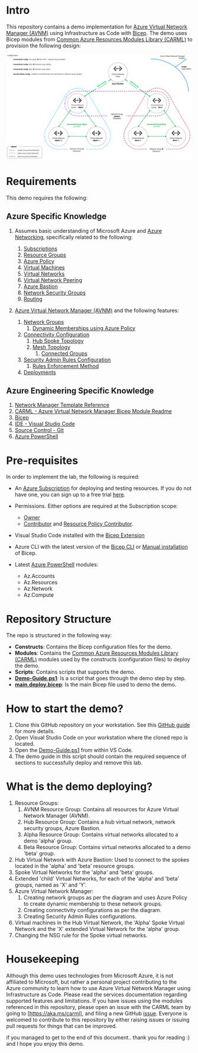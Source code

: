 # Intro

This repository contains a demo implementation for [Azure Virtual Network Manager (AVNM)](https://learn.microsoft.com/en-us/azure/virtual-network-manager/overview) using Infrastructure as Code with [Bicep](https://learn.microsoft.com/en-us/azure/azure-resource-manager/bicep/overview?tabs=bicep). The demo uses Bicep modules from [Common Azure Resources Modules Library (CARML)](https://aka.ms/carml) to provision the following design:

![avnm_demo](images/avnm_demo.png)

# Requirements

This demo requires the following:

## Azure Specific Knowledge

1. Assumes basic understanding of Microsoft Azure and [Azure Networking](https://learn.microsoft.com/en-us/azure/networking/azure-for-network-engineers?toc=%2Fazure%2Fnetworking%2Ffundamentals%2Ftoc.json), specifically related to the following:
   1. [Subscriptions](https://learn.microsoft.com/en-us/microsoft-365/enterprise/subscriptions-licenses-accounts-and-tenants-for-microsoft-cloud-offerings?view=o365-worldwide#subscriptions)
   2. [Resource Groups](https://learn.microsoft.com/en-us/azure/azure-resource-manager/management/manage-resource-groups-portal#what-is-a-resource-group)
   3. [Azure Policy](https://learn.microsoft.com/en-us/azure/governance/policy/overview)
   4. [Virtual Machines](https://learn.microsoft.com/en-us/training/modules/create-windows-virtual-machine-in-azure/)
   5. [Virtual Networks](https://learn.microsoft.com/en-us/azure/virtual-network/virtual-networks-overview)
   6. [Virtual Network Peering](https://learn.microsoft.com/en-us/azure/virtual-network/virtual-network-peering-overview)
   7. [Azure Bastion](https://learn.microsoft.com/en-us/azure/bastion/bastion-overview)
   8. [Network Security Groups](https://learn.microsoft.com/en-us/azure/virtual-network/network-security-group-how-it-works)
   9. [Routing](https://learn.microsoft.com/en-us/azure/virtual-network/virtual-networks-udr-overview)

2. [Azure Virtual Network Manager (AVNM)](https://learn.microsoft.com/en-us/azure/virtual-network-manager/overview) and the following features:
   1. [Network Groups](https://learn.microsoft.com/en-us/azure/virtual-network-manager/concept-network-groups)
      1. [Dynamic Memberships using Azure Policy](https://learn.microsoft.com/en-us/azure/virtual-network-manager/how-to-exclude-elements)
   2. [Connectivity Configuration](https://learn.microsoft.com/en-us/azure/virtual-network-manager/concept-connectivity-configuration#connectivity-configuration)
      1. [Hub Spoke Topology](https://learn.microsoft.com/en-us/azure/virtual-network-manager/concept-connectivity-configuration#hub-and-spoke-topology)
      2. [Mesh Topology](https://learn.microsoft.com/en-us/azure/virtual-network-manager/concept-connectivity-configuration#mesh-network-topology)
         1. [Connected Groups](https://learn.microsoft.com/en-us/azure/virtual-network-manager/concept-connectivity-configuration#connectedgroup)
   3. [Security Admin Rules Configuration](https://learn.microsoft.com/en-us/azure/virtual-network-manager/concept-security-admins)
      1. [Rules Enforcement Method](https://learn.microsoft.com/en-us/azure/virtual-network-manager/concept-enforcement)
   4. [Deployments](https://learn.microsoft.com/en-us/azure/virtual-network-manager/concept-deployments)

## Azure Engineering Specific Knowledge

1. [Network Manager Template Reference](https://learn.microsoft.com/en-us/azure/templates/microsoft.network/networkmanagers)
2. [CARML - Azure Virtual Network Manager Bicep Module Readme](https://github.com/Azure/ResourceModules/tree/main/modules/Microsoft.Network/networkManagers)
3. [Bicep](https://learn.microsoft.com/en-us/azure/azure-resource-manager/bicep/overview?tabs=bicep)
4. [IDE - Visual Studio Code](https://code.visualstudio.com/)
5. [Source Control - Git](https://git-scm.com/)
6. [Azure PowerShell](https://learn.microsoft.com/en-us/powershell/azure/what-is-azure-powershell?view=azps-9.3.0)


# Pre-requisites 

In order to implement the lab, the following is required:

- An [Azure Subscription](https://learn.microsoft.com/en-us/microsoft-365/enterprise/subscriptions-licenses-accounts-and-tenants-for-microsoft-cloud-offerings?view=o365-worldwide#subscriptions) for deploying and testing resources. If you do not have one, you can sign up to a free trial [here](https://azure.microsoft.com/en-us/free/).

- Permissions. Either options are required at the Subscription scope:
  - [Owner](https://learn.microsoft.com/en-us/azure/role-based-access-control/built-in-roles#owner)
  - [Contributor](https://learn.microsoft.com/en-us/azure/role-based-access-control/built-in-roles#contributor) and [Resource Policy Contributor](https://learn.microsoft.com/en-us/azure/role-based-access-control/built-in-roles#resource-policy-contributor).

- Visual Studio Code installed with the [Bicep Extension](https://marketplace.visualstudio.com/items?itemName=ms-azuretools.vscode-bicep)
- Azure CLI with the latest version of the [Bicep CLI](https://learn.microsoft.com/en-us/azure/azure-resource-manager/bicep/install#azure-cli) or [Manual installation](https://learn.microsoft.com/en-us/azure/azure-resource-manager/bicep/install#install-manually) of Bicep.
- Latest [Azure PowerShell](https://learn.microsoft.com/en-us/powershell/azure/what-is-azure-powershell?view=azps-9.3.0) modules:
  - Az.Accounts
  - Az.Resources
  - Az.Network
  - Az.Compute


# Repository Structure

The repo is structured in the following way:

- **Constructs**: Contains the Bicep configuration files for the demo.
- **Modules**: Contains the [Common Azure Resources Modules Library (CARML)](https://aka.ms/carml) modules used by the constructs (configuration files) to deploy the demo.
- **Scripts**: Contains scripts that supports the demo.
- [**Demo-Guide.ps1**](https://github.com/ahmadabdalla/AvnmDemo/blob/main/Demo-Guide.ps1): Is a script that goes through the demo step by step.
- [**main.deploy.bicep**](https://github.com/ahmadabdalla/AvnmDemo/blob/main/main.deploy.bicep): Is the main Bicep file used to demo the demo.

# How to start the demo?

1. Clone this GitHub repository on your workstation. See this [GitHub guide](https://docs.github.com/en/repositories/creating-and-managing-repositories/cloning-a-repository) for more details.
2. Open Visual Studio Code on your workstation where the cloned repo is located.
3. Open the [Demo-Guide.ps1](https://github.com/ahmadabdalla/AvnmDemo/blob/main/Demo-Guide.ps1) from within VS Code.
4. The demo guide in this script should contain the required sequence of sections to successfully deploy and remove this lab.

# What is the demo deploying?

1. Resource Groups:
   1. AVNM Resource Group: Contains all resources for Azure Virtual Network Manager (AVNM).
   2. Hub Resource Group: Contains a hub virtual network, network security groups, Azure Bastion.
   3. Alpha Resource Group: Contains virtual networks allocated to a demo 'alpha' group.
   4. Beta Resource Group: Contains virtual networks allocated to a demo 'beta' group.
2. Hub Virtual Network with Azure Bastion: Used to connect to the spokes located in the 'alpha' and 'beta' resource groups.
3. Spoke Virtual Networks for the 'alpha' and 'beta' groups.
4. Extended 'child' Virtual Networks, for each of the 'alpha' and 'beta' groups, named as 'X' and 'Y'.
5. Azure Virtual Network Manager:
   1. Creating network groups as per the diagram and uses Azure Policy to create dynamic membership to these network groups.
   2. Creating connectivity configurations as per the diagram.
   3. Creating Security Admin Rules configurations.
6. Virtual machines in the Hub Virtual Network, the 'Alpha' Spoke Virtual Network and the 'X' extended Virtual Network for the 'alpha' group.
7. Changing the NSG rule for the Spoke virtual networks.

# Housekeeping

Although this demo uses technologies from Microsoft Azure, it is not affiliated to Microsoft, but rather a personal project contributing to the Azure community to learn how to use Azure Virtual Network Manager using Infrastructure as Code. Please read the services documentation regarding supported features and limitations. If you have issues using the modules referenced in this repository, please open an issue with the CARML team by going to [https://aka.ms/carml], and filing a new GitHub [issue](https://github.com/Azure/ResourceModules/issues). Everyone is welcomed to contribute to this repository by either raising issues or issuing pull requests for things that can be improved.

if you managed to get to the end of this document.. thank you for reading :) and I hope you enjoy this demo.




